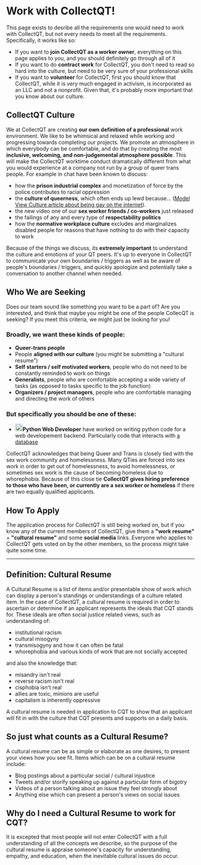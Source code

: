 # Work with CollectQT!

This page exists to desribe all the requirements one would need to work with CollectQT, but not every needs to meet all the requirements. Specifically, it works like so:

* If you want to **join CollectQT as a worker owner**, everything on this page applies to you, and you should definitely go through all of it
* If you want to do **contract work** for CollectQT, you don't need to read so hard into the culture, but need to be very sure of your professional skills
* If you want to **volunteer** for CollectQT, first you should know that CollectQT, while it is very much engaged in activism, is incorporated as an LLC and not a nonprofit. Given that, it's probably more important that you know about our culture.

## CollectQT Culture

We at CollectQT are creating **our own definition of a professional** work environment. We like to be whimsical and relaxed while working and progressing towards completing our projects. We promote an atmosphere in which everybody can be comfortable, and do that by creating the most **inclusive, welcoming, and non-judgemental atmosphere possible**. This will make the CollectQT worktime conduct dramatically different from what you would experience at a company not run by a group of queer trans people. For example in chat have been known to discuss:

* how the **prison industrial complex** and monetization of force by the police contributes to racial oppression
* the **culture of queerness**, which often ends up lewd because... ([Model View Culture article about being gay on the internet](http://modelviewculture.com/pieces/gay-internet-witches-on-the-internet-get-more-kisses)).
* the new video one of our **sex worker friends / co-workers** just released
* the failings of any and every type of **respectability politics**
* how the **normative workplace culture** excludes and marginalizes disabled people for reasons that have nothing to do with their capacity to work

Because of the things we discuss, its **extremely important** to understand the culture and emotions of your QT peers. It's up to everyone in CollectQT to communicate your own boundaries / triggers as well as be aware of people's boundaries / triggers, and quickly apologize and potentially take a conversation to another channel when needed.

## Who We are Seeking

Does our team sound like something you want to be a part of? Are you interested, and think that maybe you might be one of the people CollecQT is seeking? If you meet this criteria, we might just be looking for you!

### Broadly, we want these kinds of people:

* **Queer-trans people**
* People **aligned with our culture** (you might be submitting a "cultural resume")
* **Self starters / self motivated workers**, people who do not need to be constantly reminded to work on things
* **Generalists**, people who are comfortable accepting a wide variety of tasks (as opposed to tasks specific to the job function)
* **Organizers / project managers**, people who are comfortable managing and directing the work of others

### But specifically you should be one of these:

* **<img alt='python icon' src='http://icons.iconarchive.com/icons/cornmanthe3rd/plex/512/Other-python-icon.png' style="width:20px;height:20px;">Python Web Developer** have worked on writing python code for a web developement backend. Particularly code that interacts with [a database](https://gitlab.com/collectqt/quirell/tree/develop/quirell/database)

CollectQT acknowledges that being Queer and Trans is closely tied with the sex work community and homelessness. Many QTies are forced into sex work in order to get out of homelessness, to avoid homelessness, or sometimes sex work is the cause of becoming homeless due to whorephobia. Because of this close tie **CollectQT gives hiring preference to those who have been, or currently are a sex worker or homeless** if there are two equally qualified applicants.

## How To Apply

The application process for CollectQT is still being worked on, but if you know any of the current members of CollectQT, give them a **"work resume"** + **"cultural resume"** and some **social media** links. Everyone who applies to CollectQT gets voted on by the other members, so the process might take quite some time.

---

## Definition: Cultural Resume

A Cultural Resume is a list of items and/or presentable show of work which can display a person's standings or understandings of a culture related item. In the case of CollectQT, a cultural resume is required in order to ascertain or determine if an applicant represents the ideals that CQT stands for. These ideals are often social justice related views, such as understanding of:

* institutional racism
* cultural misogyny
* transmisogyny and how it can often be fatal
* whorephobia and various kinds of work that are not socially accepted

and also the knowledge that:

* misandry isn't real
* reverse racism isn't real
* cisphobia isn't real
* allies are toxic, minions are useful
* capitalism is inherently oppressive

A cultural resume is needed in application to CQT to show that an applicant will fit in with the culture that CQT presents and supports on a daily basis.

## So just what counts as a Cultural Resume?

A cultural resume can be as simple or elaborate as one desires, to present your views how you see fit. Items which can be on a cultural resume include:

* Blog postings about a particular social / cultural injustice
* Tweets and/or storify speaking up against a particular form of bigotry
* Videos of a person talking about an issue they feel strongly about
* Anything else which can present a person's views on social issues

## Why do I need a Cultural Resume to work for CQT?

It is excepted that most people will not enter CollectQT with a full understanding of all the concepts we describe, so the purpose of the cultural resume is appraise someone's capacity for understanding, empathy, and education, when the inevitable cultural issues do occur.
